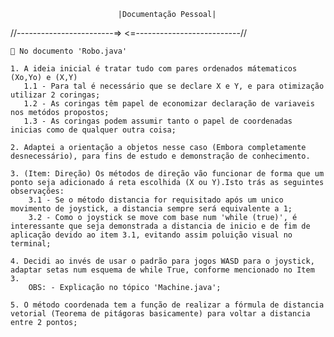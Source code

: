 
                            |Documentação Pessoal|
//------------------------=>                      <=--------------------------//

    📄 No documento 'Robo.java'

    1. A ideia inicial é tratar tudo com pares ordenados mátematicos (Xo,Yo) e (X,Y)
       1.1 - Para tal é necessário que se declare X e Y, e para otimização utilizar 2 coringas;
       1.2 - As coringas têm papel de economizar declaração de variaveis nos metódos propostos;
       1.3 - As coringas podem assumir tanto o papel de coordenadas inicias como de qualquer outra coisa;
 
    2. Adaptei a orientação a objetos nesse caso (Embora completamente desnecessário), para fins de estudo e demonstração de conhecimento.
 
    3. (Item: Direção) Os métodos de direção vão funcionar de forma que um ponto seja adicionado á reta escolhida (X ou Y).Isto trás as seguintes observações:
        3.1 - Se o método distancia for requisitado após um unico movimento de joystick, a distancia sempre será equivalente a 1;
        3.2 - Como o joystick se move com base num 'while (true)', é interessante que seja demonstrada a distancia de inicio e de fim de aplicação devido ao item 3.1, evitando assim poluição visual no terminal;   
    
    4. Decidi ao invés de usar o padrão para jogos WASD para o joystick, adaptar setas num esquema de while True, conforme mencionado no Item 3.
        OBS: - Explicação no tópico 'Machine.java';
    
    5. O método coordenada tem a função de realizar a fórmula de distancia vetorial (Teorema de pitágoras basicamente) para voltar a distancia entre 2 pontos;